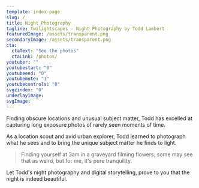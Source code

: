 ```yaml
---
template: index-page
slug: /
title: Night Photography
tagline: Twilightscapes - Night Photography by Todd Lambert
featuredImage: /assets/transparent.png
secondaryImage: /assets/transparent.png
cta:
  ctaText: "See the photos"
  ctaLink: /photos/
youtuber: ""
youtubestart: "0"
youtubeend: "0"
youtubemute: "1"
youtubecontrols: "0"
svgzindex: "0"
underlayImage: 
svgImage: 
---
```

Finding obscure locations and unusual subject matter, Todd has excelled at capturing long exposure photos of rarely seen moments of time.

As a location scout and avid urban explorer, Todd learned to photograph what he sees and to bring the unique subject matter he finds to light. 

> Finding yourself at 3am in a graveyard filming flowers; some may see that as weird, but for me, it's pure tranquility.

Let Todd's night photography and digital storytelling, prove to you that the night is indeed beautiful.



<!-- iHxmNzMfDj4 -->